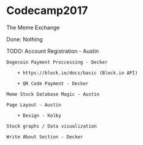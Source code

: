 # Codecamp2017

The Meme Exchange

Done: Nothing

TODO:
	Account Registration - Austin

	Dogecoin Payment Proccessing - Decker

		+ https://block.io/docs/basic (Block.io API)

		+ QR Code Payment - Decker

	Meme Stock Database Magic - Austin

	Page Layout - Austin

		+ Design - Kolby

	Stock graphs / Data visualization

	Write About Section - Decker
